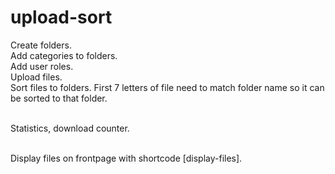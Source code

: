 # upload-sort

Create folders.<br>
Add categories to folders.<br>
Add user roles.<br>
Upload files.<br>
Sort files to folders. First 7 letters of file need to match folder name so it can be sorted to that folder.<br><br>

Statistics, download counter.<br><br>

Display files on frontpage with shortcode [display-files].